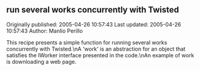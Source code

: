 ## run several works concurrently with Twisted 
Originally published: 2005-04-26 10:57:43 
Last updated: 2005-04-26 10:57:43 
Author: Manlio Perillo 
 
This recipe presents a simple function for running several works concurrently with Twisted.\nA 'work' is an abstraction for an object that satisfies the IWorker interface presented in the code.\nAn example of work is downloading a web page.